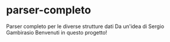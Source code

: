 # parser-completo
Parser completo per le diverse strutture dati
Da un'idea di Sergio Gambirasio
Benvenuti in questo progetto!